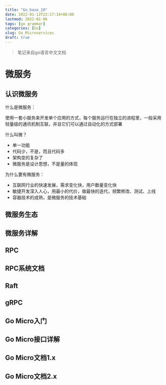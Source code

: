 ```yaml
---
title: "Go_base_10"
date: 2022-01-12T22:17:14+08:00
lastmod: 2022-01-06
tags: [go grammar]
categories: [Go]
slug: Go_Microservices
draft: true
---
```

> 笔记来自go语言中文文档
# 微服务
## 认识微服务
什么是微服务：

使用一套小服务来开发单个应用的方式，每个服务运行在独立的进程里，一般采用轻量级的通讯机制互联，并且它们可以通过自动化的方式部署

什么叫微？

- 单一功能
- 代码少，不是，而且代码多
- 架构变的复杂了
- 微服务是设计思想，不是量的体现

为什么要有微服务：
- 互联网行业的快速发展，需求变化快，用户数量变化快
- 敏捷开发深入人心，用最小的代价，做最快的迭代，频繁修改、测试、上线
- 容器技术的成熟，是微服务的技术基础
## 微服务生态
## 微服务详解
## RPC
## RPC系统文档
## Raft
## gRPC
## Go Micro入门
## Go Micro接口详解
## Go Micro文档1.x
## Go Micro文档2.x
